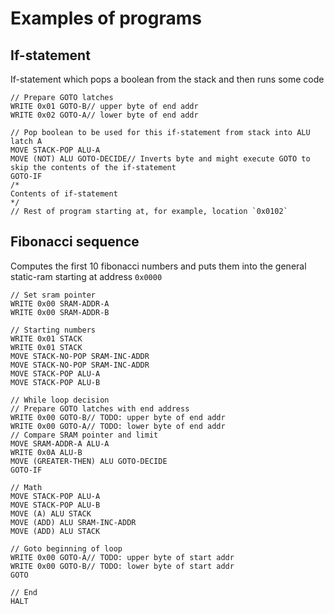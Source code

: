 # Examples of programs

## If-statement

If-statement which pops a boolean from the stack and then runs some code

```
// Prepare GOTO latches
WRITE 0x01 GOTO-B// upper byte of end addr
WRITE 0x02 GOTO-A// lower byte of end addr

// Pop boolean to be used for this if-statement from stack into ALU latch A
MOVE STACK-POP ALU-A
MOVE (NOT) ALU GOTO-DECIDE// Inverts byte and might execute GOTO to skip the contents of the if-statement
GOTO-IF
/*
Contents of if-statement
*/
// Rest of program starting at, for example, location `0x0102`
```

## Fibonacci sequence

Computes the first 10 fibonacci numbers and puts them into the general static-ram starting at address `0x0000`

```
// Set sram pointer
WRITE 0x00 SRAM-ADDR-A
WRITE 0x00 SRAM-ADDR-B

// Starting numbers
WRITE 0x01 STACK
WRITE 0x01 STACK
MOVE STACK-NO-POP SRAM-INC-ADDR
MOVE STACK-NO-POP SRAM-INC-ADDR
MOVE STACK-POP ALU-A
MOVE STACK-POP ALU-B

// While loop decision
// Prepare GOTO latches with end address
WRITE 0x00 GOTO-B// TODO: upper byte of end addr
WRITE 0x00 GOTO-A// TODO: lower byte of end addr
// Compare SRAM pointer and limit 
MOVE SRAM-ADDR-A ALU-A
WRITE 0x0A ALU-B
MOVE (GREATER-THEN) ALU GOTO-DECIDE
GOTO-IF

// Math
MOVE STACK-POP ALU-A
MOVE STACK-POP ALU-B
MOVE (A) ALU STACK
MOVE (ADD) ALU SRAM-INC-ADDR
MOVE (ADD) ALU STACK

// Goto beginning of loop
WRITE 0x00 GOTO-A// TODO: upper byte of start addr
WRITE 0x00 GOTO-B// TODO: lower byte of start addr
GOTO

// End
HALT
```